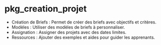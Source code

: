 # pkg_creation_projet

- Création de Briefs : Permet de créer des briefs avec objectifs et critères.
- Modèles : Utiliser des modèles de briefs à personnaliser.
- Assignation : Assigner des projets avec des dates limites.
- Ressources : Ajouter des exemples et aides pour guider les apprenants.